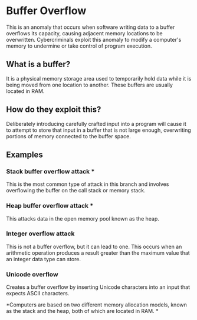 # Buffer Overflow

This is an anomaly that occurs when software writing data to a buffer overflows its capacity, causing adjacent memory locations to be overwritten. Cybercriminals exploit this anomaly to modify a computer's memory to undermine or take control of program execution.

## What is a buffer?
It is a physical memory storage area used to temporarily hold data while it is being moved from one location to another. These buffers are usually located in RAM.

## How do they exploit this?
Deliberately introducing carefully crafted input into a program will cause it to attempt to store that input in a buffer that is not large enough, overwriting portions of memory connected to the buffer space.

## Examples

### Stack buffer overflow attack *
This is the most common type of attack in this branch and involves overflowing the buffer on the call stack or memory stack.

### Heap buffer overflow attack *
This attacks data in the open memory pool known as the heap.

### Integer overflow attack
This is not a buffer overflow, but it can lead to one. This occurs when an arithmetic operation produces a result greater than the maximum value that an integer data type can store.

### Unicode overflow
Creates a buffer overflow by inserting Unicode characters into an input that expects ASCII characters.

*Computers are based on two different memory allocation models, known as the stack and the heap, both of which are located in RAM. *